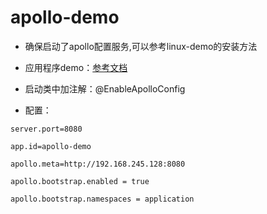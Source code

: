 # apollo-demo
* 确保启动了apollo配置服务,可以参考linux-demo的安装方法

* 应用程序demo：[参考文档](https://www.cnblogs.com/EasonJim/p/7649047.html)

* 启动类中加注解：@EnableApolloConfig

* 配置：
```properties
server.port=8080

app.id=apollo-demo

apollo.meta=http://192.168.245.128:8080

apollo.bootstrap.enabled = true

apollo.bootstrap.namespaces = application
```
